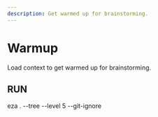 ```yaml
---
description: Get warmed up for brainstorming.
---
```


# Warmup

Load context to get warmed up for brainstorming.

## RUN
eza . --tree --level 5 --git-ignore
